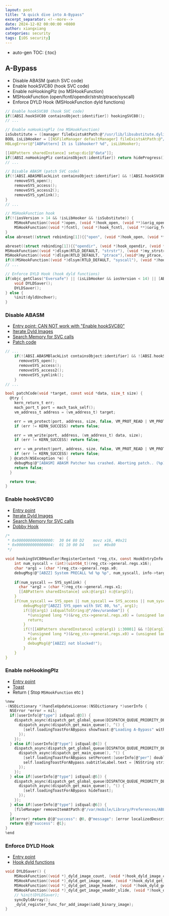 ```yaml
---
layout: post
title: "A quick dive into A-Bypass"
excerpt_separator: <!--more-->
date: 2024-12-02 00:00:00 +0800
author: xiangxiang
categories: security
tags: [iOS security]
---
```


<!--more-->
* auto-gen TOC:
{:toc}

## A-Bypass
- Disable ABASM (patch SVC code)
- Enable hookSVC80 (hook SVC code)
- Enable noHookingPlz (no MSHookFunction)
- MSHookFunction (open/fcntl/opendir/strstr/ptrace/syscall)
- Enforce DYLD Hook (MSHookFunction dyld functions)

```c
// Enable hookSVC80 (hook SVC code)
if([ABSI.hookSVC80 containsObject:identifier]) hookingSVC80();
// ...

// Enable noHookingPlz (no MSHookFunction)
isSubstitute = ([manager fileExistsAtPath:@"/usr/lib/libsubstitute.dylib"] && ![manager fileExistsAtPath:@"/usr/lib/substrate"] && ![manager fileExistsAtPath:@"/usr/lib/libhooker.dylib"]);
BOOL isLibHooker = [[NSFileManager defaultManager] fileExistsAtPath:@"/usr/lib/libhooker.dylib"];
HBLogError(@"[ABPattern] It is libhooker? %d", isLibHooker);

[[ABPattern sharedInstance] setup:dic[@"data"]];
if([ABSI.noHookingPlz containsObject:identifier]) return hideProgress(); // toast and return
// ...

// Disable ABASM (patch SVC code)
if(![ABSI.ABASMBlackList containsObject:identifier] && ![ABSI.hookSVC80 containsObject:identifier]) {
    removeSYS_open();
    removeSYS_access();
    removeSYS_access2();
    removeSYS_symlink();
}
// ...

// MSHookFunction hook
if(!(iosVersion > 14 && !isLibHooker && !isSubstitute)) {
    MSHookFunction((void *)open, (void *)hook_open, (void **)&orig_open);
    MSHookFunction((void *)fcntl, (void *)hook_fcntl, (void **)&orig_fcntl);
}
else abreset((struct rebinding[1]){{"open", (void *)hook_open, (void **)&orig_open}}, 1);

abreset((struct rebinding[1]){{"opendir", (void *)hook_opendir, (void **)&orig_opendir}}, 1);
MSHookFunction((void *)dlsym(RTLD_DEFAULT, "strstr"), (void *)my_strstr, (void **)&orig_strstr);
MSHookFunction((void *)dlsym(RTLD_DEFAULT, "ptrace"),(void*)my_ptrace,(void**)&orig_ptrace);
if(0)MSHookFunction((void *)dlsym(RTLD_DEFAULT, "syscall"), (void *)hooked_syscall, (void **)&orig_syscall);
// ...

// Enforce DYLD Hook (hook dyld functions)
if(objc_getClass("Eversafe") || (isLibHooker && iosVersion < 14) || [ABSI.enforceDYLD containsObject:identifier]) {
    void DYLDSaver();
    DYLDSaver();
} else {
    %init(dyldUnc0ver);
}
```
### Disable ABASM
- [Entry point: CAN NOT work with "Enable hookSVC80"](https://github.com/Baw-Appie/A-Bypass/blob/97831a597c09083a43f46aeacb134837ca4fce54/abypassloader/Tweak.xm#L2026-L2031)
- [Iterate Dyld Images](https://github.com/Baw-Appie/A-Bypass/blob/97831a597c09083a43f46aeacb134837ca4fce54/abypassloader/ImagePatcher.xm#L82-L93)
- [Search Memory for SVC calls](https://github.com/Baw-Appie/A-Bypass/blob/97831a597c09083a43f46aeacb134837ca4fce54/abypassloader/ImagePatcher.xm#L53-L76)
- [Patch code](https://github.com/Baw-Appie/A-Bypass/blob/97831a597c09083a43f46aeacb134837ca4fce54/abypassloader/ImagePatcher.xm#L186-L206)

```c
// ...
    if(![ABSI.ABASMBlackList containsObject:identifier] && ![ABSI.hookSVC80 containsObject:identifier]) {
      removeSYS_open();
      removeSYS_access();
      removeSYS_access2();
      removeSYS_symlink();
    }
// ...

bool patchCode(void *target, const void *data, size_t size) {
  @try {
    kern_return_t err;
    mach_port_t port = mach_task_self();
    vm_address_t address = (vm_address_t) target;

    err = vm_protect(port, address, size, false, VM_PROT_READ | VM_PROT_WRITE | VM_PROT_COPY);
    if (err != KERN_SUCCESS) return false;

    err = vm_write(port, address, (vm_address_t) data, size);
    if (err != KERN_SUCCESS) return false;

    err = vm_protect(port, address, size, false, VM_PROT_READ | VM_PROT_EXECUTE);
    if (err != KERN_SUCCESS) return false;
  } @catch(NSException *e) {
    debugMsg(@"[ABASM] ABASM Patcher has crashed. Aborting patch.. (%p)", target);
    return false;
  }

  return true;
}
```

### Enable hookSVC80
- [Entry point](https://github.com/Baw-Appie/A-Bypass/blob/97831a597c09083a43f46aeacb134837ca4fce54/abypassloader/Tweak.xm#L1943)
- [Iterate Dyld Images](https://github.com/Baw-Appie/A-Bypass/blob/97831a597c09083a43f46aeacb134837ca4fce54/abypassloader/ImagePatcher.xm#L82-L93)
- [Search Memory for SVC calls](https://github.com/Baw-Appie/A-Bypass/blob/97831a597c09083a43f46aeacb134837ca4fce54/abypassloader/ImagePatcher.xm#L53-L76)
- [Dobby Hook](https://github.com/Baw-Appie/A-Bypass/blob/97831a597c09083a43f46aeacb134837ca4fce54/abypassloader/ImagePatcher.xm#L704-L725)

```c
/* 
 * 0x0000000000000000:  30 04 80 D2    movz x16, #0x21
 * 0x0000000000000004:  01 10 00 D4    svc  #0x80
 */

void hookingSVC80Handler(RegisterContext *reg_ctx, const HookEntryInfo *info) {
    int num_syscall = (int)(uint64_t)(reg_ctx->general.regs.x16);
    char *arg1 = (char *)reg_ctx->general.regs.x0;
    debugMsg(@"[ABZZ] System PRECALL %d %p %p", num_syscall, info->target_address, (uint8_t *)_dyld_get_image_vmaddr_slide(0));
    
    if(num_syscall == SYS_symlink) {
      char *arg2 = (char *)reg_ctx->general.regs.x1;
      [[ABPattern sharedInstance] usk:@(arg1) n:@(arg2)];
    }
    if(num_syscall == SYS_open || num_syscall == SYS_access || num_syscall == SYS_statfs64 || num_syscall == SYS_statfs || num_syscall == SYS_lstat64 || num_syscall == SYS_stat64 || num_syscall == SYS_rename || num_syscall == SYS_setxattr || num_syscall == SYS_pathconf) {
        debugMsg(@"[ABZZ] SYS_open with SVC 80, %s", arg1);
        if([@(arg1) isEqualToString:@"/dev/urandom"]) {
          *(unsigned long *)(&reg_ctx->general.regs.x0) = (unsigned long long)"/Protected.By.ABypass";
          return;
        }
        if(![[ABPattern sharedInstance] u:@(arg1) i:30001] && ![@(arg1) isEqualToString:@"/sbin/mount"]) {
          *(unsigned long *)(&reg_ctx->general.regs.x0) = (unsigned long long)"/Protected.By.ABypass";
        } else {
          debugMsg(@"[ABZZ] not blocked!");
        }
    }
}
```

### Enable noHookingPlz
- [Entry point](https://github.com/Baw-Appie/A-Bypass/blob/97831a597c09083a43f46aeacb134837ca4fce54/abypassloader/Tweak.xm#L1982)
- [Toast](https://github.com/Baw-Appie/A-Bypass/blob/97831a597c09083a43f46aeacb134837ca4fce54/Tweak.xm#L126-L154)
- Return ( Stop `MSHookFunction` etc )

```c
%new
-(NSDictionary *)handleUpdateLicense:(NSDictionary *)userInfo {
  NSError *error = nil;
  if([userInfo[@"type"] isEqual:@3]) {
    dispatch_async(dispatch_get_global_queue(DISPATCH_QUEUE_PRIORITY_DEFAULT, 0), ^() {
      dispatch_async(dispatch_get_main_queue(), ^() {
        [self.loadingToastForABypass showToast:@"Loading A-Bypass" withMessage:[NSString stringWithFormat:@"0/%@ Completed", userInfo[@"max"]]];
      });
    });
  } else if([userInfo[@"type"] isEqual:@4]) {
    dispatch_async(dispatch_get_global_queue(DISPATCH_QUEUE_PRIORITY_DEFAULT, 0), ^() {
      dispatch_async(dispatch_get_main_queue(), ^() {
        [self.loadingToastForABypass setPercent:[userInfo[@"per"] doubleValue]/[userInfo[@"max"] doubleValue]];
        self.loadingToastForABypass.subtitleLabel.text = [NSString stringWithFormat:@"%@/%@ Completed", userInfo[@"per"], userInfo[@"max"]];
      });
    });
  } else if([userInfo[@"type"] isEqual:@5]) {
    dispatch_async(dispatch_get_global_queue(DISPATCH_QUEUE_PRIORITY_DEFAULT, 0), ^() {
      dispatch_async(dispatch_get_main_queue(), ^() {
        [self.loadingToastForABypass hideToast];
      });
    });
  } else if([userInfo[@"type"] isEqual:@6]) {
    [fileManager removeItemAtPath:@"/var/mobile/Library/Preferences/ABLivePatch" error:&error];
  }
  if(error) return @{@"success": @0, @"message": [error localizedDescription]};
  return @{@"success": @1};
}
%end
```


### Enforce DYLD Hook
- [Entry point](https://github.com/Baw-Appie/A-Bypass/blob/97831a597c09083a43f46aeacb134837ca4fce54/abypassloader/Tweak.xm#L2058-L2063)
- [Hook dyld functions](https://github.com/Baw-Appie/A-Bypass/blob/97831a597c09083a43f46aeacb134837ca4fce54/abypassloader/DYLDSaver.xm#L96C1-L104C2)

```c
void DYLDSaver() {
	MSHookFunction((void *)_dyld_image_count, (void *)hook_dyld_image_count, (void **)&orig_dyld_image_count);
	MSHookFunction((void *)_dyld_get_image_name, (void *)hook_dyld_get_image_name, (void **)&orig_dyld_get_image_name);
	MSHookFunction((void *)_dyld_get_image_header, (void *)hook_dyld_get_image_header, (void **)&orig_dyld_get_image_header);
	MSHookFunction((void *)_dyld_get_image_vmaddr_slide, (void *)hook_dyld_get_image_vmaddr_slide, (void **)&orig_dyld_get_image_vmaddr_slide);
	// %init(DYLDSaver);
	syncDyldArray();
	_dyld_register_func_for_add_image(&add_binary_image);
}
```
